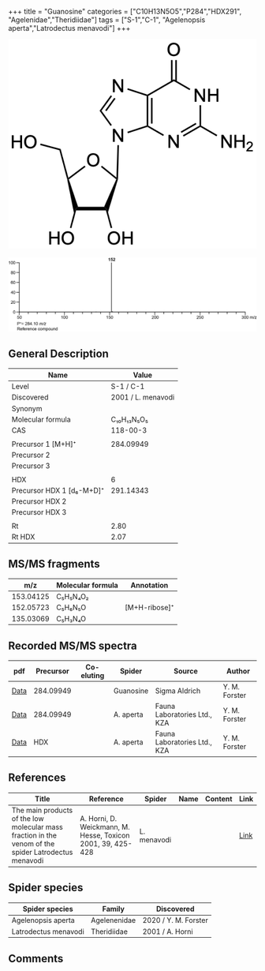 +++
title = "Guanosine"
categories = ["C10H13N5O5","P284","HDX291",
"Agelenidae","Theridiidae"]
tags = ["S-1","C-1",
"Agelenopsis aperta","Latrodectus menavodi"]
+++

![](/img/Guanosine.png)

![](/img_MSMS/284_Guanosine.png)

## General Description

| Name                      | Value              |
|---------------------------|--------------------|
| Level                     | S-1 / C-1                  |
| Discovered                | 2001 / L. menavodi |
| Synonym                   |                    |
| Molecular formula         | C₁₀H₁₃N₅O₅         |
| CAS                       | 118-00-3           |
|                           |                    |
| Precursor 1 [M+H]⁺        | 284.09949          |
| Precursor 2               |                    |
| Precursor 3               |                    |
|                           |                    |
| HDX                       | 6                  |
| Precursor HDX 1 [d₆-M+D]⁺ | 291.14343          |
| Precursor HDX 2           |                    |
| Precursor HDX 3           |                    |
|                           |                    |
| Rt                        | 2.80               |
| Rt HDX                    | 2.07               |

## MS/MS fragments

| m/z       | Molecular formula | Annotation    |
|-----------|-------------------|---------------|
| 153.04125 | C₅H₅N₄O₂          |               |
| 152.05723 | C₅H₆N₅O           | [M+H-ribose]⁺ |
| 135.03069 | C₅H₃N₄O           |               |

## Recorded MS/MS spectra

| pdf                                            | Precursor | Co-eluting | Spider    | Source                       | Author        |
|------------------------------------------------|-----------|------------|-----------|------------------------------|---------------|
| [Data](/pdf/284_Guanosine_2-77.pdf)            | 284.09949 |            | Guanosine | Sigma Aldrich                | Y. M. Forster |
| [Data](/pdf/A-aperta/284_Guanosine_Aa.pdf)     | 284.09949 |            | A. aperta | Fauna Laboratories Ltd., KZA | Y. M. Forster |
| [Data](/pdf/A-aperta/284_Guanosine_Aa_HDX.pdf) | HDX       |            | A. aperta | Fauna Laboratories Ltd., KZA | Y. M. Forster |

## References

| Title                                                                                                | Reference                                                   | Spider      | Name | Content | Link                                                                |
|------------------------------------------------------------------------------------------------------|-------------------------------------------------------------|-------------|------|---------|---------------------------------------------------------------------|
| The main products of the low molecular mass fraction in the venom of the spider Latrodectus menavodi | A. Horni, D. Weickmann, M. Hesse, Toxicon 2001, 39, 425-428 | L. menavodi |      |         | [Link](https://www.sciencedirect.com/science/article/pii/S0041010100001471) |

## Spider species

| Spider species       | Family       | Discovered           |
|----------------------|--------------|----------------------|
| Agelenopsis aperta   | Agelenenidae | 2020 / Y. M. Forster |
| Latrodectus menavodi | Theridiidae  | 2001 / A. Horni      |

## Comments